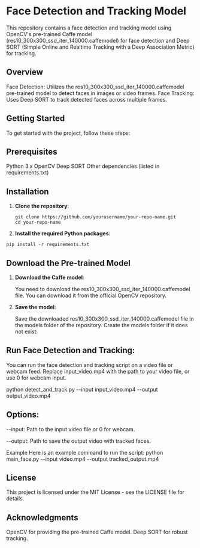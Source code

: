 # Face Detection and Tracking Model
This repository contains a face detection and tracking model using OpenCV's pre-trained Caffe model (res10_300x300_ssd_iter_140000.caffemodel) for face detection and Deep SORT (Simple Online and Realtime Tracking with a Deep Association Metric) for tracking.

## Overview
Face Detection: Utilizes the res10_300x300_ssd_iter_140000.caffemodel pre-trained model to detect faces in images or video frames.
Face Tracking: Uses Deep SORT to track detected faces across multiple frames.
## Getting Started
To get started with the project, follow these steps:

## Prerequisites
Python 3.x
OpenCV
Deep SORT
Other dependencies (listed in requirements.txt)

## Installation
1. **Clone the repository**:

   ```
   git clone https://github.com/yourusername/your-repo-name.git
   cd your-repo-name
2. **Install the required Python packages**:

```pip install -r requirements.txt```

## Download the Pre-trained Model
1. **Download the Caffe model**:

    You need to download the res10_300x300_ssd_iter_140000.caffemodel file. You can download it from the official OpenCV repository.

2. **Save the model**:

    Save the downloaded res10_300x300_ssd_iter_140000.caffemodel file in the models folder of the repository. Create the models folder if it does not exist:

## Run Face Detection and Tracking:

You can run the face detection and tracking script on a video file or webcam feed. Replace input_video.mp4 with the path to your video file, or use 0 for webcam input.

python detect_and_track.py --input input_video.mp4 --output output_video.mp4
## Options:

--input: Path to the input video file or 0 for webcam.

--output: Path to save the output video with tracked faces.

Example
Here is an example command to run the script:
python main_face.py --input video.mp4 --output tracked_output.mp4

## License
This project is licensed under the MIT License - see the LICENSE file for details.

## Acknowledgments
OpenCV for providing the pre-trained Caffe model.
Deep SORT for robust tracking.
